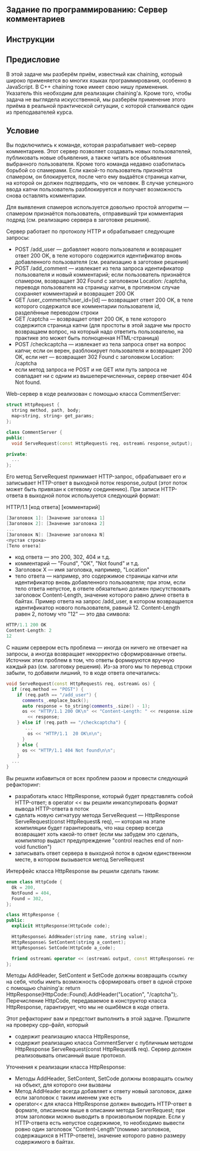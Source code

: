 ## Задание по программированию: Сервер комментариев
## Инструкции
## Предисловие

В этой задаче мы разберём приём, известный как chaining, который широко применяется во многих языках программирования, особенно в JavaScript. В C++ chaining тоже имеет свою нишу применения. Указатель this необходим для реализации chaining'а. Кроме того, чтобы задача не выглядела искусственной, мы разберём применение этого приёма в реальной практической ситуации, с которой сталкивался один из преподавателей курса.


## Условие
Вы подключились к команде, которая разрабатывает web-сервер комментариев. Этот сервер позволяет создавать новых пользователей, публиковать новые объявления, а также читать все объявления выбранного пользователя. Кроме того команда недавно озаботилась борьбой со спамерами. Если какой-то пользователь признаётся спамером, он блокируется, после чего ему выдаётся страница капчи, на которой он должен подтвердить, что он человек. В случае успешного ввода капчи пользователь разблокируется и получает возможность снова оставлять комментарии.

Для выявления спамеров используется довольно простой алгоритм — спамером признаётся пользователь, отправивший три комментария подряд (см. реализацию сервера в заготовке решения).

Сервер работает по протоколу HTTP и обрабатывает следующие запросы:

* POST /add_user — добавляет нового пользователя и возвращает ответ 200 OK, в теле которого содержится идентификатор вновь добавленного пользователя (см. реализацию в заготовке решения)
* POST /add_comment — извлекает из тела запроса идентификатор пользователя и новый комментарий; если пользователь признаётся спамером, возвращает 302 Found c заголовком Location: /captcha, переводя пользователя на страницу капчи, в противном случае сохраняет комментарий и возвращает 200 OK
* GET /user_comments?user_id=[id] — возвращает ответ 200 OK, в теле которого содержатся все комментарии пользователя id, разделённые переводом строки
* GET /captcha — возвращает ответ 200 OK, в теле которого содержится страница капчи (для простоты в этой задаче мы просто возвращаем вопрос, на который надо ответить пользователю, на практике это может быть полноценная HTML-страница)
* POST /checkcaptcha — извлекает из тела запроса ответ на вопрос капчи; если он верен, разблокирует пользователя и возвращает 200 OK, если нет — возвращает 302 Found c заголовком Location: /captcha
* если метод запроса не POST и не GET или путь запроса не совпадает ни с одним из вышеперечисленных, сервер отвечает 404 Not found.

Web-сервер в коде реализован с помощью класса CommentServer:
```c++
struct HttpRequest {
  string method, path, body;
  map<string, string> get_params;
};

class CommentServer {
public:
  void ServeRequest(const HttpRequest& req, ostream& response_output);

private:
  ...
};
```
Его метод ServeRequest принимает HTTP-запрос, обрабатывает его и записывает HTTP-ответ в выходной поток response_output (этот поток может быть привязан к сетевому соединению). При записи HTTP-ответа в выходной поток используется следующий формат:

HTTP/1.1 [код ответа] [комментарий]
```c++
[Заголовок 1]: [Значение заголовка 1]
[Заголовок 2]: [Значение заголовка 2]
...
[Заголовок N]: [Значение заголовка N]
<пустая строка>
[Тело ответа]
```

* код ответа — это 200, 302, 404 и т.д.
* комментарий — "Found", "OK", "Not found" и т.д.
* Заголовок X — имя заголовка, например, "Location"
* тело ответа — например, это содержимое страницы капчи или идентификатор вновь добавленного пользователя; при этом, если тело ответа непустое, в ответе обязательно должен присутствовать заголовок Content-Length, значение которого равно длине ответа в байтах.
Пример ответа на запрос /add_user, в котором возвращается идентификатор нового пользователя, равный 12. Content-Length равен 2, потому что "12" — это два символа:

```c++
HTTP/1.1 200 OK
Content-Length: 2
12
```
С нашим сервером есть проблема — иногда он ничего не отвечает на запросы, а иногда возвращает некорректно сформированные ответы. Источник этих проблем в том, что ответы формируются вручную каждый раз (см. заготовку решения). Из-за этого мы то перевод строки забыли, то добавили лишний, то в коде ответа опечатались:
```c++
void ServeRequest(const HttpRequest& req, ostream& os) {
  if (req.method == "POST") {
    if (req.path == "/add_user") {
      comments_.emplace_back();
      auto response = to_string(comments_.size() - 1);
      os << "HTTP/1.1 200 OK\n" << "Content-Length: " << response.size() << "\n" << "\n"
        << response;
    } else if (req.path == "/checkcaptcha") {
       ...
        os << "HTTP/1.1  20 OK\n\n";
      }
    } else {
      os << "HTTP/1.1 404 Not found\n\n";
    }
  ...
}
```
Вы решили избавиться от всех проблем разом и провести следующий рефакторинг:

* разработать класс HttpResponse, который будет представлять собой HTTP-ответ; в operator << вы решили инкапсулировать формат вывода HTTP-ответа в поток
* сделать новую сигнатуру метода ServeRequest — HttpResponse ServeRequest(const HttpRequest& req), — которая на этапе компиляции будет гарантировать, что наш сервер всегда возвращает хоть какой-то ответ (если мы забудем это сделать, компилятор выдаст предупреждение "control reaches end of non-void function")
* записывать ответ сервера в выходной поток в одном единственном месте, в котором вызывается метод ServeRequest

Интерфейс класса HttpResponse вы решили сделать таким:
```c++
enum class HttpCode {
  Ok = 200,
  NotFound = 404,
  Found = 302,
};

class HttpResponse {
public:
  explicit HttpResponse(HttpCode code);

  HttpResponse& AddHeader(string name, string value);
  HttpResponse& SetContent(string a_content);
  HttpResponse& SetCode(HttpCode a_code);

  friend ostream& operator << (ostream& output, const HttpResponse& resp);
};
```
Методы AddHeader, SetContent и SetCode должны возвращать ссылку на себя, чтобы иметь возможность сформировать ответ в одной строке с помощью chaining'а: return HttpResponse(HttpCode::Found).AddHeader("Location", "/captcha");. Перечисление HttpCode, передаваемое в конструктор класса HttpResponse, гарантирует, что мы не ошибёмся в коде ответа.

Этот рефакторинг вам и предстоит выполнить в этой задаче. Пришлите на проверку cpp-файл, который
* содержит реализацию класса HttpResponse,
* содержит реализацию класса CommentServer с публичным методом HttpResponse ServeRequest(const HttpRequest& req).
Сервер должен реализовывать описанный выше протокол.

Уточнения к реализации класса HttpResponse:
* Методы AddHeader, SetContent, SetCode должны возвращать ссылку на объект, для которого они вызваны
* Метод AddHeader всегда добавляет к ответу новый заголовок, даже если заголовок с таким именем уже есть
* operator<< для класса HttpResponse должен выводить HTTP-ответ в формате, описанном выше в описании  метода ServerRequest; при этом заголовки можно выводить в произвольном порядке. Если у HTTP-ответа есть непустое содержимое, то необходимо вывести ровно один заголовок "Content-Length"(помимо заголовков, содержащихся в HTTP-ответе), значение которого равно размеру содержимого в байтах.
